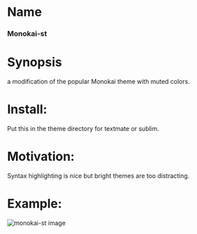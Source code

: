 # Name
### Monokai-st

# Synopsis
a modification of the popular Monokai theme with muted colors.

# Install:
Put this in the theme directory for textmate or sublim.

# Motivation:
Syntax highlighting is nice but bright themes are too distracting.

# Example:
![monokai-st image](https://raw.github.com/st-luke/Monokai-st/master/screen.png)

